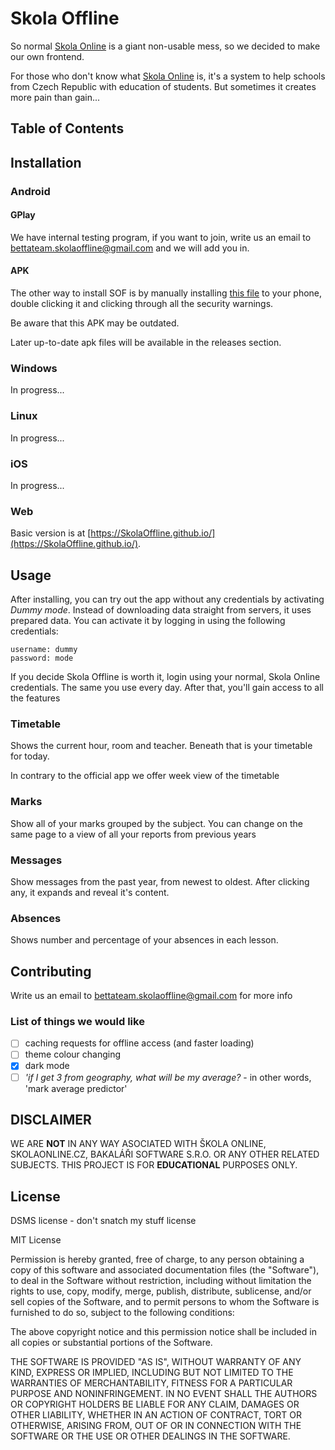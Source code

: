 # Skola Offline

So normal [Skola Online](https://www.skolaonline.cz/) is a giant non-usable mess, so we decided to make our own frontend.

For those who don't know what [Skola Online](https://www.skolaonline.cz/) is, it's a system to help schools from Czech Republic with education of students. But sometimes it creates more pain than gain...

## Table of Contents

## Installation

### Android

#### GPlay

We have internal testing program, if you want to join, write us an email to [bettateam.skolaoffline@gmail.com](bettateam.skolaoffline@gmail.com) and we will add you in.

#### APK

The other way to install SOF is by manually installing [this file](skola_offline.apk) to your phone, double clicking it and clicking through all the security warnings.

Be aware that this APK may be outdated.

Later up-to-date apk files will be available in the releases section.

### Windows

In progress...

### Linux

In progress...

### iOS

In progress...

### Web

Basic version is at [https://SkolaOffline.github.io/](https://SkolaOffline.github.io/).

## Usage

After installing, you can try out the app without any credentials by activating _Dummy mode_. Instead of downloading data straight from servers, it uses prepared data. You can activate it by logging in using the following credentials:

```
username: dummy
password: mode
```

If you decide Skola Offline is worth it, login using your normal, Skola Online credentials. The same you use every day. After that, you'll gain access to all the features

### Timetable

Shows the current hour, room and teacher. Beneath that is your timetable for today.

In contrary to the official app we offer week view of the timetable

### Marks

Show all of your marks grouped by the subject.
You can change on the same page to a view of all your reports from previous years

### Messages

Show messages from the past year, from newest to oldest. After clicking any, it expands and reveal it's content.

### Absences

Shows number and percentage of your absences in each lesson.

## Contributing

Write us an email to bettateam.skolaoffline@gmail.com for more info

### List of things we would like

- [ ] caching requests for offline access (and faster loading)
- [ ] theme colour changing
- [x] dark mode
- [ ] _'if I get 3 from geography, what will be my average?_ - in other words, 'mark average predictor'

## DISCLAIMER

WE ARE **NOT** IN ANY WAY ASOCIATED WITH ŠKOLA ONLINE, SKOLAONLINE.CZ, BAKALÁŘI SOFTWARE S.R.O. OR ANY OTHER RELATED SUBJECTS. THIS PROJECT IS FOR **EDUCATIONAL** PURPOSES ONLY.

## License

DSMS license - don't snatch my stuff license

MIT License

Permission is hereby granted, free of charge, to any person obtaining
a copy of this software and associated documentation files (the
"Software"), to deal in the Software without restriction, including
without limitation the rights to use, copy, modify, merge, publish,
distribute, sublicense, and/or sell copies of the Software, and to
permit persons to whom the Software is furnished to do so, subject to
the following conditions:

The above copyright notice and this permission notice shall be
included in all copies or substantial portions of the Software.

THE SOFTWARE IS PROVIDED "AS IS", WITHOUT WARRANTY OF ANY KIND,
EXPRESS OR IMPLIED, INCLUDING BUT NOT LIMITED TO THE WARRANTIES OF
MERCHANTABILITY, FITNESS FOR A PARTICULAR PURPOSE AND
NONINFRINGEMENT. IN NO EVENT SHALL THE AUTHORS OR COPYRIGHT HOLDERS BE
LIABLE FOR ANY CLAIM, DAMAGES OR OTHER LIABILITY, WHETHER IN AN ACTION
OF CONTRACT, TORT OR OTHERWISE, ARISING FROM, OUT OF OR IN CONNECTION
WITH THE SOFTWARE OR THE USE OR OTHER DEALINGS IN THE SOFTWARE.
